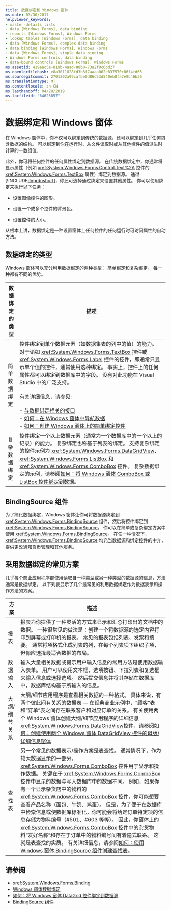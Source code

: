 ```yaml
---
title: 数据绑定和 Windows 窗体
ms.date: 03/30/2017
helpviewer_keywords:
- master-details lists
- data [Windows Forms], data binding
- reports [Windows Forms], Windows Forms
- lookup tables [Windows Forms], data binding
- data [Windows Forms], complex data binding
- data binding [Windows Forms], Windows Forms
- data [Windows Forms], simple data binding
- Windows Forms controls, data binding
- data-bound controls [Windows Forms], Windows Forms
ms.assetid: 419aac5e-819b-4aad-88b0-73a2f8c0bd27
ms.openlocfilehash: e8a3011828fd3b3f7aaaa062e837570c86f4fd65
ms.sourcegitcommit: 2701302a99cafbe0d86d53d540eb0fa7e9b46b36
ms.translationtype: MT
ms.contentlocale: zh-CN
ms.lasthandoff: 04/28/2019
ms.locfileid: "64626857"
---
```

# <a name="data-binding-and-windows-forms"></a>数据绑定和 Windows 窗体
在 Windows 窗体中，你不仅可以绑定到传统的数据源，还可以绑定到几乎任何包含数据的结构。 可以绑定到你在运行时、从文件读取时或从其他控件的值派生时计算的一数组值。  
  
 此外，你可将任何控件的任何属性绑定到数据源。 在传统数据绑定中，你通常将显示属性（例如 <xref:System.Windows.Forms.Control.Text%2A> 控件的 <xref:System.Windows.Forms.TextBox> 属性）绑定到数据源。 通过 [!INCLUDE[dnprdnshort](../../../includes/dnprdnshort-md.md)]，你还可选择通过绑定来设置其他属性。 你可以使用绑定来执行以下任务：  
  
- 设置图像控件的图形。  
  
- 设置一个或多个控件的背景色。  
  
- 设置控件的大小。  
  
 从根本上讲，数据绑定是一种设置窗体上任何控件的任何运行时可访问属性的自动方法。  
  
## <a name="types-of-data-binding"></a>数据绑定的类型  
 Windows 窗体可以充分利用数据绑定的两种类型： 简单绑定和复杂绑定。 每一种都有不同的优势。  
  
|数据绑定的类型|描述|  
|--------------------------|-----------------|  
|简单数据绑定|控件绑定到单个数据元素（如数据集表的列中的值）的能力。 对于诸如 <xref:System.Windows.Forms.TextBox> 控件或 <xref:System.Windows.Forms.Label> 控件的控件，即通常只显示单个值的控件，通常使用这种绑定。 事实上，控件上的任何属性都可以绑定到数据库中的字段。 没有对此功能在 Visual Studio 中的广泛支持。<br /><br /> 有关详细信息，请参见:<br /><br /> -   [与数据绑定相关的接口](interfaces-related-to-data-binding.md)<br />-   [如何：在 Windows 窗体中导航数据](how-to-navigate-data-in-windows-forms.md)<br />-   [如何：创建 Windows 窗体上的简单绑定控件](how-to-create-a-simple-bound-control-on-a-windows-form.md)|  
|复杂数据绑定|控件绑定一个以上数据元素（通常为一个数据库中的一个以上的记录）的能力。 复杂绑定也称基于列表的绑定。 支持复杂绑定的控件示例为 <xref:System.Windows.Forms.DataGridView>、<xref:System.Windows.Forms.ListBox> 和 <xref:System.Windows.Forms.ComboBox> 控件。 复杂数据绑定的示例，请参阅[如何：将 Windows 窗体 ComboBox 或 ListBox 控件绑定到数据](./controls/how-to-bind-a-windows-forms-combobox-or-listbox-control-to-data.md)。|  
  
## <a name="bindingsource-component"></a>BindingSource 组件  
 为了简化数据绑定，Windows 窗体让你可将数据源绑定到 <xref:System.Windows.Forms.BindingSource> 组件，然后将控件绑定到 <xref:System.Windows.Forms.BindingSource>。 你可以在简单或复杂绑定方案中使用 <xref:System.Windows.Forms.BindingSource>。 在任一种情况下，<xref:System.Windows.Forms.BindingSource> 均充当数据源和绑定控件的中介，提供更改通知货币管理和其他服务。  
  
## <a name="common-scenarios-that-employ-data-binding"></a>采用数据绑定的常见方案  
 几乎每个商业应用程序都使用读取自一种类型或另一种类型的数据源的信息，方法通常是数据绑定。 以下列表显示了几个最常见的利用数据绑定作为数据表示和操作方法的方案。  
  
|方案|描述|  
|--------------|-----------------|  
|报表|报表为你提供了一种灵活的方式来显示和汇总打印出的文档中的数据。 一种很常见的做法是：创建一个将数据源的选定内容打印到屏幕或打印机的报表。 常见的报表包括列表、发票和摘要。 通常将项格式化成列表的列，在每个列表项下组织子项，但你应选择最适合数据的布局。|  
|数据输入|输入大量相关数据或提示用户输入信息的常用方法是使用数据输入表单。 用户可以使用文本框、选项按钮、下拉列表和复选框来输入信息或选择选项。 然后提交信息并将其存储在数据库中，数据库结构基于所输入的信息。|  
|大纲/细节关系|大纲/细节应用程序是查看相关数据的一种格式。 具体来说，有两个彼此间有关系的数据表 — 在经典商业示例中，“顾客”表和“订单”表之间存在联系客户和对应订单的关系。 有关使用两个 Windows 窗体创建大纲/细节应用程序的详细信息<xref:System.Windows.Forms.DataGridView>控件，请参阅[如何：创建使用两个 Windows 窗体 DataGridView 控件的母版/详细信息窗体](./controls/create-a-master-detail-form-using-two-datagridviews.md)|  
|查找表|另一个常见的数据表示/操作方案是表查找。 通常情况下，作为较大数据显示的一部分，<xref:System.Windows.Forms.ComboBox> 控件用于显示和操作数据。 关键在于 <xref:System.Windows.Forms.ComboBox> 控件中显示的数据与写入数据库中的数据不同。 例如，如果你有一个显示杂货店中的物料的 <xref:System.Windows.Forms.ComboBox> 控件，你可能想要查看产品名称（面包、牛奶、鸡蛋）。 但是，为了便于在数据库中检索信息或使数据库标准化，你可能会将给定订单特定项的信息存储为物料编号（#501、#603 等等）。 因此，你窗体上的 <xref:System.Windows.Forms.ComboBox> 控件中的杂货物料“友好名称”和存在于订单中的物料编号间有着隐式联系。 这就是表查找的实质。 有关详细信息，请参阅[如何：使用 Windows 窗体 BindingSource 组件创建查找表](./controls/how-to-create-a-lookup-table-with-the-windows-forms-bindingsource-component.md)。|  
  
## <a name="see-also"></a>请参阅

- <xref:System.Windows.Forms.Binding>
- [Windows 窗体数据绑定](windows-forms-data-binding.md)
- [如何：将 Windows 窗体 DataGrid 控件绑定到数据源](./controls/how-to-bind-the-windows-forms-datagrid-control-to-a-data-source.md)
- [BindingSource 组件](./controls/bindingsource-component.md)
